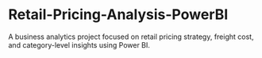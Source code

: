 # Retail-Pricing-Analysis-PowerBI
A business analytics project focused on retail pricing strategy, freight cost, and category-level insights using Power BI.
